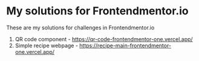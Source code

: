 
# My solutions for Frontendmentor.io

These are my solutions for challenges in Frontendmentor.io

1) QR code component - https://qr-code-frontendmentor-one.vercel.app/
2) Simple recipe webpage - https://recipe-main-frontendmentor-one.vercel.app/


